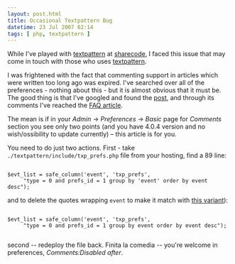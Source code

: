 ```yaml
---
layout: post.html
title: Occasional Textpattern Bug
datetime: 23 Jul 2007 02:14
tags: [ php, textpattern ]
---
```


While I've played with [textpattern](http://textpattern.org/) at [sharecode](http://sharedcode.info/), I faced this issue that may come in touch with those who uses [textpattern](http://textpattern.org/).

I was frightened with the fact that commenting support in articles which were written too long ago was expired. I've searched over all of the preferences - nothing about this - but it is almost obvious that it must be. The good thing is that I've googled and found the [post](http://hari.literaryforums.org/2007/04/22/textpattern-review/), and through its comments I've reached the [FAQ article](http://textpattern.com/faq/257/comment-preferences-are-missing).

The mean is if in your _Admin_ -> _Preferences_ -> _Basic_ page for _Comments_ section you see only two points (and you have 4.0.4 version and no wish/ossibility to update currently) – this article is for you.

You need to do just two actions. First - take `./textpattern/include/txp_prefs.php` file from your hosting, find a 89 line:

~~~ { php }

$evt_list = safe_column('event', 'txp_prefs',
     "type = 0 and prefs_id = 1 group by 'event' order by event desc");

~~~

and to delete the quotes wrapping `event` to make it match with [this variant](http://dev.textpattern.com/browser/development/4.0/textpattern/include/txp_prefs.php?rev=2156#L89)):

~~~ { php }

$evt_list = safe_column('event', 'txp_prefs',
     "type = 0 and prefs_id = 1 group by event order by event desc");
     
~~~

second -- redeploy the file back. Finita la comedia -- you're welcome in preferences,  _Comments:Disabled after_.

